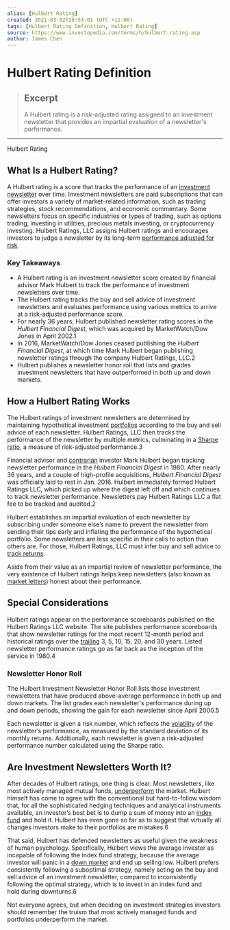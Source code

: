 ```yaml
---
alias: [Hulbert Rating]
created: 2021-03-02T20:54:01 (UTC +11:00)
tags: [Hulbert Rating Definition, Hulbert Rating]
source: https://www.investopedia.com/terms/h/hulbert-rating.asp
author: James Chen
---
```


# Hulbert Rating Definition

> ## Excerpt
> A Hulbert rating is a risk-adjusted rating assigned to an investment newsletter that provides an impartial evaluation of a newsletter's performance.

---

Hulbert Rating
## What Is a Hulbert Rating?

A Hulbert rating is a score that tracks the performance of an [investment newsletter](https://www.investopedia.com/terms/i/investment-advice.asp) over time. Investment newsletters are paid subscriptions that can offer investors a variety of market-related information, such as trading strategies, stock recommendations, and economic commentary. Some newsletters focus on specific industries or types of trading, such as options trading, investing in utilities, precious metals investing, or cryptocurrency investing. Hulbert Ratings, LLC assigns Hulbert ratings and encourages investors to judge a newsletter by its long-term [performance adjusted for risk](https://www.investopedia.com/terms/r/riskadjustedreturn.asp).

### Key Takeaways

-   A Hulbert rating is an investment newsletter score created by financial advisor Mark Hulbert to track the performance of investment newsletters over time.
-   The Hulbert rating tracks the buy and sell advice of investment newsletters and evaluates performance using various metrics to arrive at a risk-adjusted performance score.
-   For nearly 36 years, Hulbert published newsletter rating scores in the _Hulbert Financial Digest_, which was acquired by MarketWatch/Dow Jones in April 2002.1
-   In 2016, MarketWatch/Dow Jones ceased publishing the _Hulbert Financial Digest_, at which time Mark Hulbert began publishing newsletter ratings through the company Hulbert Ratings, LLC.2
-   Hulbert publishes a newsletter honor roll that lists and grades investment newsletters that have outperformed in both up and down markets.

## How a Hulbert Rating Works

The Hulbert ratings of investment newsletters are determined by maintaining hypothetical investment [portfolios](https://www.investopedia.com/terms/p/portfolio.asp) according to the buy and sell advice of each newsletter. Hulbert Ratings, LLC then tracks the performance of the newsletter by multiple metrics, culminating in a [Sharpe ratio](https://www.investopedia.com/terms/s/sharperatio.asp), a measure of risk-adjusted performance.3

Financial advisor and [contrarian](https://www.investopedia.com/terms/c/contrarian.asp) investor Mark Hulbert began tracking newsletter performance in the _Hulbert Financial Digest_ in 1980. After nearly 36 years, and a couple of high-profile acquisitions, _Hulbert Financial Digest_ was officially laid to rest in Jan. 2016. Hulbert immediately formed Hulbert Ratings LLC, which picked up where the digest left off and which continues to track newsletter performance. Newsletters pay Hulbert Ratings LLC a flat fee to be tracked and audited.2

Hulbert establishes an impartial evaluation of each newsletter by subscribing under someone else’s name to prevent the newsletter from sending their tips early and inflating the performance of the hypothetical portfolio. Some newsletters are less specific in their calls to action than others are. For those, Hulbert Ratings, LLC must infer buy and sell advice to [track returns](https://www.investopedia.com/articles/stocks/11/6-ways-improve-portfolio-returns.asp).

Aside from their value as an impartial review of newsletter performance, the very existence of Hulbert ratings helps keep newsletters (also known as [market letters](https://www.investopedia.com/terms/m/market-letter.asp)) honest about their performance.

## Special Considerations

Hulbert ratings appear on the performance scoreboards published on the Hulbert Ratings LLC website. The site publishes performance scoreboards that show newsletter ratings for the most recent 12-month period and historical ratings over the [trailing](https://www.investopedia.com/terms/t/trailing.asp) 3, 5, 10, 15, 20, and 30 years. Listed newsletter performance ratings go as far back as the inception of the service in 1980.4

### Newsletter Honor Roll

The Hulbert Investment Newsletter Honor Roll lists those investment newsletters that have produced above-average performance in both up and down markets. The list grades each newsletter's performance during up and down periods, showing the gain for each newsletter since April 2000.5

Each newsletter is given a risk number, which reflects the [volatility](https://www.investopedia.com/terms/v/volatility.asp) of the newsletter’s performance, as measured by the standard deviation of its monthly returns. Additionally, each newsletter is given a risk-adjusted performance number calculated using the Sharpe ratio.

## Are Investment Newsletters Worth It?

After decades of Hulbert ratings, one thing is clear. Most newsletters, like most actively managed mutual funds, [underperform](https://www.investopedia.com/terms/u/underperform.asp) the market. Hulbert himself has come to agree with the conventional but hard-to-follow wisdom that, for all the sophisticated hedging techniques and analytical instruments available, an investor’s best bet is to dump a sum of money into an [index fund](https://www.investopedia.com/terms/i/indexfund.asp) and hold it. Hulbert has even gone so far as to suggest that virtually all changes investors make to their portfolios are mistakes.6

That said, Hulbert has defended newsletters as useful given the weakness of human psychology. Specifically, Hulbert views the average investor as incapable of following the index fund strategy, because the average investor will panic in a [down market](https://www.investopedia.com/terms/b/bearmarket.asp) and end up selling low. Hulbert prefers consistently following a suboptimal strategy, namely acting on the buy and sell advice of an investment newsletter, compared to inconsistently following the optimal strategy, which is to invest in an index fund and hold during downturns.6

Not everyone agrees, but when deciding on investment strategies investors should remember the truism that most actively managed funds and portfolios underperform the market.
